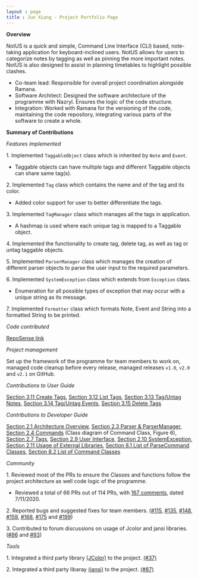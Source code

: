 ```yaml
---
layout : page
title : Jun Xiang - Project Portfolio Page
---
```


<!-- @@author chongjx -->
**Overview**

NotUS is a quick and simple, Command Line Interface (CLI) based, note-taking application for keyboard-inclined users. NotUS allows for users to categorize notes by tagging as well as pinning the more important notes. NotUS is also designed to assist in planning timetables to highlight possible clashes.
- Co-team lead: Responsible for overall project coordination alongside Ramana.
- Software Architect: Designed the software  architecture of the programme with Nazryl. Ensures the logic of the code structure. 
- Integration: Worked with Ramana for the versioning of the code, maintaining the code repository, integrating various parts of the software to create a whole.

**Summary of Contributions**

*Features implemented*

1\. Implemented `TaggableObject` class which is inherited by `Note` and `Event`. 
- Taggable objects can have multiple tags and different Taggable objects can share same tag(s).

2\. Implemented `Tag` class which contains the name and of the tag and its color.
- Added color support for user to better differentiate the tags.

3\. Implemented `TagManager` class which manages all the tags in application. 
- A hashmap is used where each unique tag is mapped to a Taggable object.

4\. Implemented the functionality to create tag, delete tag, as well as tag or untag taggable objects.

5\. Implemented `ParserManager` class which manages the creation of different parser objects to parse the user input to the required parameters.

6\. Implemented `SystemException` class which extends from `Exception` class.
- Enumeration for all possible types of exception that may occur with a unique string as its message.

7\. Implemented `Formatter` class which formats Note, Event and String into a formatted String to be printed.
    
*Code contributed*

[RepoSense link](https://nus-cs2113-ay2021s1.github.io/tp-dashboard/#breakdown=true&search=chongjx&sort=groupTitle&sortWithin=title&since=2020-09-27&timeframe=commit&mergegroup=&groupSelect=groupByRepos&checkedFileTypes=docs~functional-code~test-code~other)

*Project management*

Set up the framework of the programme for team members to work on, managed code cleanup before every release, managed releases `v1.0`, `v2.0` and `v2.1` on GitHub.

*Contributions to User Guide*

[Section 3.11 Create Tags](https://ay2021s1-cs2113-t13-1.github.io/tp/UserGuide.html#create-t), [Section 3.12 List Tags](https://ay2021s1-cs2113-t13-1.github.io/tp/UserGuide.html#list-t), [Section 3.13 Tag/Untag Notes](https://ay2021s1-cs2113-t13-1.github.io/tp/UserGuide.html#tag-n), [Section 3.14 Tag/Untag Events](https://ay2021s1-cs2113-t13-1.github.io/tp/UserGuide.html#tag-e), [Section 3.15 Delete Tags](https://ay2021s1-cs2113-t13-1.github.io/tp/UserGuide.html#delete-t)

*Contributions to Developer Guide*

[Section 2.1 Architecture Overview](https://ay2021s1-cs2113-t13-1.github.io/tp/DeveloperGuide.html#overview), [Section 2.3 Parser & ParserManager](https://ay2021s1-cs2113-t13-1.github.io/tp/DeveloperGuide.html#parserManager), [Section 2.4 Commands](https://ay2021s1-cs2113-t13-1.github.io/tp/DeveloperGuide.html#commands) (Class diagram of Command Class, Figure 6), [Section 2.7 Tags](https://ay2021s1-cs2113-t13-1.github.io/tp/DeveloperGuide.html#tag), [Section 2.9 User Interface](https://ay2021s1-cs2113-t13-1.github.io/tp/DeveloperGuide.html#ui), [Section 2.10 SystemException](https://ay2021s1-cs2113-t13-1.github.io/tp/DeveloperGuide.html#exception), [Section 2.11 Usage of External Libraries](https://ay2021s1-cs2113-t13-1.github.io/tp/DeveloperGuide.html#color), [Section 8.1 List of ParseCommand Classes](https://ay2021s1-cs2113-t13-1.github.io/tp/DeveloperGuide.html#parseXYZCommands), [Section 8.2 List of Command Classes](https://ay2021s1-cs2113-t13-1.github.io/tp/DeveloperGuide.html#XYZCommands)

*Community*

1\. Reviewed most of the PRs to ensure the Classes and functions follow the project architecture as well code logic of the programme.
- Reviewed a total of 66 PRs out of 114 PRs, with [167 comments](https://nus-cs2113-ay2021s1.github.io/dashboards/contents/tp-comments.html), dated 7/11/2020.

2\. Reported bugs and suggested fixes for team members. ([#115](https://github.com/AY2021S1-CS2113-T13-1/tp/issues/115), [#135](https://github.com/AY2021S1-CS2113-T13-1/tp/issues/135), [#148](https://github.com/AY2021S1-CS2113-T13-1/tp/issues/148), [#159](https://github.com/AY2021S1-CS2113-T13-1/tp/issues/159), [#168](https://github.com/AY2021S1-CS2113-T13-1/tp/issues/168), [#175](https://github.com/AY2021S1-CS2113-T13-1/tp/issues/175) and [#199](https://github.com/AY2021S1-CS2113-T13-1/tp/issues/199))

3\. Contributed to forum discussions on usage of Jcolor and jansi libraries. ([#86](https://github.com/nus-cs2113-AY2021S1/forum/issues/86) and [#93](https://github.com/nus-cs2113-AY2021S1/forum/issues/93))

*Tools*

1\. Integrated a third party library [(JColor)](https://github.com/dialex/JColor) to the project. [(#37)](https://github.com/AY2021S1-CS2113-T13-1/tp/pull/37)

2\. Integrated a third party libaray [(jansi)](https://fusesource.github.io/jansi) to the project. [(#87)](https://github.com/AY2021S1-CS2113-T13-1/tp/pull/87)
